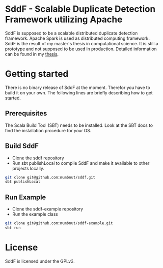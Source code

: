 # SddF - Scalable Duplicate Detection Framework utilizing Apache
SddF is supposed to be a scalable distributed duplicate detection framework.
Apache Spark is used as distributed computing framework.
SddF is the result of my master's thesis in computational science.
It is still a prototype and not supposed to be used in production.
Detailed information can be found in my [thesis](scalable-duplicate-detection.pdf).

# Getting started
There is no binary release of SddF at the moment.
Therefor you have to build it on your own.
The following lines are briefly describing how to get started.

## Prerequisites
The Scala Build Tool (SBT) needs to be installed.
Look at the SBT docs to find the installation procedure for your OS.

## Build SddF
* Clone the sddf repository
* Run sbt publishLocal to compile SddF and make it available to other projects locally.
```sh
git clone git@github.com:numbnut/sddf.git
sbt publishLocal
```

## Run Example
* Clone the sddf-example repository
* Run the example class
```sh
git clone git@github.com:numbnut/sddf-example.git
sbt run
```

# License
SddF is licensed under the GPLv3.
